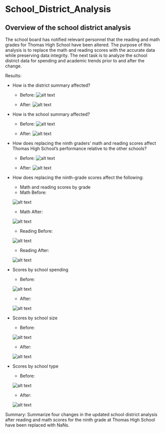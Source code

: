 # School_District_Analysis

## Overview of the school district analysis
The school board has notified relevant personnel that the reading and math grades for Thomas High School have been altered. The purpose of this analysis is to replace the math and reading scores with the accurate data while preserving data integrity. The next task is to analyze the school district data for spending and academic trends prior to and after the change.

Results:
- How is the district summary affected?
  - Before:
  ![alt text](https://github.com/GrahamBSereno/School_District_Analysis/blob/main/DistrictSummaryBefore.png)
  
  - After:
  ![alt text](https://github.com/GrahamBSereno/School_District_Analysis/blob/main/DistrictSummaryAfter.png)
  
- How is the school summary affected?
  - Before:
  ![alt text](https://github.com/GrahamBSereno/School_District_Analysis/blob/main/schoolsummarybefore.png)
  
  - After:
  ![alt text](https://github.com/GrahamBSereno/School_District_Analysis/blob/main/schoolsummaryafter.png)

- How does replacing the ninth graders’ math and reading scores affect Thomas High School’s performance relative to the other schools?
  - Before:
  ![alt text](https://github.com/GrahamBSereno/School_District_Analysis/blob/main/top5before.png)
  
  - After:
  ![alt text](https://github.com/GrahamBSereno/School_District_Analysis/blob/main/top5after.png)

- How does replacing the ninth-grade scores affect the following:
  - Math and reading scores by grade
   - Math Before:
   
   ![alt text](https://github.com/GrahamBSereno/School_District_Analysis/blob/main/mathbefore.png)
  
   - Math After:
  
  ![alt text](https://github.com/GrahamBSereno/School_District_Analysis/blob/main/mathafter.png)
  
   - Reading Before:
  
  ![alt text](https://github.com/GrahamBSereno/School_District_Analysis/blob/main/readingbefore.png)
  
   - Reading After:
   
   ![alt text](https://github.com/GrahamBSereno/School_District_Analysis/blob/main/readingafter.png)
  
- Scores by school spending
  - Before:
  
  ![alt text](https://github.com/GrahamBSereno/School_District_Analysis/blob/main/spendingbefore.png)
  
  - After:
 
  ![alt text](https://github.com/GrahamBSereno/School_District_Analysis/blob/main/spendingafter.png)


- Scores by school size
  - Before:
  
  ![alt text](https://github.com/GrahamBSereno/School_District_Analysis/blob/main/sizebefore.png)
  
  - After:
  
  ![alt text](https://github.com/GrahamBSereno/School_District_Analysis/blob/main/sizeafter.png)

- Scores by school type

  - Before:
  
  ![alt text](https://github.com/GrahamBSereno/School_District_Analysis/blob/main/typebefore.png)
  
  - After:
  
  ![alt text](https://github.com/GrahamBSereno/School_District_Analysis/blob/main/typeafter.png)

Summary: Summarize four changes in the updated school district analysis after reading and math scores for the ninth grade at Thomas High School have been replaced with NaNs.

